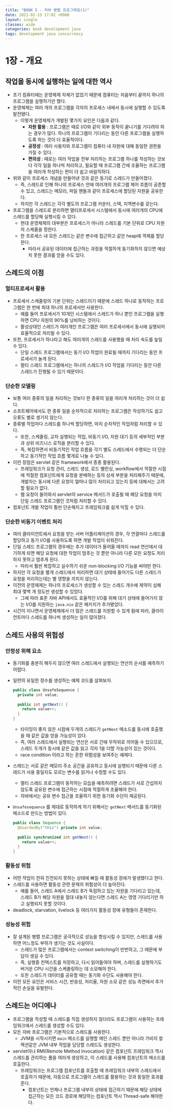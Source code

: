 ```yaml
---
title: "BOOK 5 - 자바 병렬 프로그래밍(1)"
date: 2021-02-15 17:02 +0900
layout: single
classes: wide
categories: book development java
tags: development java concurrency
---
```


# 1장 - 개요

## 작업을 동시에 실행하는 일에 대한 역사

- 초기 컴퓨터에는 운영체제 자체가 없었기 때문에 컴퓨터는 처음부터 끝까지 하나의 프로그램을 실행하기만 했다.
- 운영체제는 여러 개의 프로그램을 각자의 프로세스 내에서 동시에 실행할 수 있도록 발전됐다.
  - 이렇게 운영체제가 개발된 몇가지 요인은 다음과 같다.
    - **자원 활용** : 프로그램은 때로 I/O와 같이 외부 동작이 끝나기를 기다려야 하는 경우가 많다. 하나의 프로그램이 기다리는 동안 다른 프로그램을 실행하도록 하는 것이 더 효율적이다.
    - **공정성** : 여러 사용자와 프로그램이 컴퓨터 내 자원에 대해 동일한 권한을 가질 수 있다.
    - **편의성** : 때로는 여러 작업을 전부 처리하는 프로그램 하나를 작성하는 것보다 각각 일을 하나씩 처리하고, 필요할 때 프로그램 간에 조율하는 프로그램을 여러개 작성하는 편이 더 쉽고 바람직하다.
- 위와 같이 프로세스 개념을 만들어낸 것과 같은 동기로 스레드가 만들어졌다.
  - 즉, 스레드로 인해 하나의 프로세스 안에 여러개의 프로그램 제어 흐름이 공존할 수 있고, 스레드는 메모리, 파일 핸들과 같이 프로세스에 할당된 자원을 공유한다.
  - 하지만 각 스레드는 각각 별도의 프로그램 카운터, 스택, 지역변수를 갖는다.
- 프로그램을 스레드로 분리하면 멀티프로세서 시스템에서 동시에 여러개의 CPU에 스레드를 할당해 실행시킬 수 있다.
  - 현대 운영체제의 대부분은 프로세스가 아니라 스레드를 기본 단위로 CPU 자원의 스케줄을 정한다.
  - 한 프로세스 내 모든 스레드는 같은 변수에 접근하고 같은 heap에 객체를 할당한다.
    - 따라서 공유된 데이터에 접근하는 과정을 적절하게 동기화하지 않으면 예상치 못한 결과를 얻을 수도 있다.



## 스레드의 이점

### 멀티프로세서 활용

- 프로세서 스케줄링의 기본 단위는 스레드이기 때문에 스레드 하나로 동작하는 프로그램은 한 번에 최대 하나의 프로세서만 사용한다.
  - 예를 들어 프로세서가 10개인 시스템에서 스레드가 하나 뿐인 프로그램을 실행하면 CPU 자원의 90%를 낭비하는 것이다.
  - 활성상태인 스레드가 여러개인 프로그램은 여러 프로세서에서 동시에 실행되어 효율적으로 처리될 수 있다.
- 또한, 프로세서가 하나라고 해도 여러개의 스레드를 사용했을 때 처리 속도를 높일 수 있다.
  - 단일 스레드 프로그램에서는 동기 I/O 작업이 완료될 때까지 기다리는 동안 프로세서가 놀게 된다.
  - 멀티 스레드 프로그램에서는 하나의 스레드가 I/O 작업을 기다리는 동안 다른 스레드가 진행될 수 있기 때문이다.



### 단순한 모델링

- 보통 여러 종류의 일을 처리하는 것보다 한 종류의 일을 여러개 처리하는 것이 더 쉽다.
- 소프트웨어에서도 한 종류 일을 순차적으로 처리하는 프로그램은 작성하기도 쉽고 오류도 별로 생기지 않는다.
- 종류별 작업마다 스레드를 하나씩 할당하면, 마치 순차적인 작업처럼 처리할 수 있다.
  - 또한, 스케줄링, 교차 실행되는 작업, 비동기 I/O, 자원 대기 등의 세부적인 부분과 상위 비즈니스 로직을 분리할 수 있다.
  - 즉, 복잡하면서 비동기적인 작업 흐름을 각기 별도 스레드에서 수행되는 더 단순하고 동기적인 작업 흐름 몇개로 나눌 수 있다.
- 이런 장점은 servlet 같은 framework에서 종종 활용된다.
  - 프레임워크가 요청 관리, 스레드 생성, 로드 밸런싱, workflow에서 적절한 시점에 적절한 컴포넌트에게 요청을 분배하는 등의 상세 부분을 처리해주기 때문에, 개발자는 동시에 다른 요청이 얼마나 많이 처리되고 있는지 등에 대해서는 고려할 필요가 없다.
  - 웹 요청이 들어와서 servlet의 service 메서드가 호출될 때 해당 요청을 마치 단일 스레드 프로그램인 것처럼 처리할 수 있다.
- 컴포넌트 개발 작업이 훨씬 단순해지고 프레임워크를 쉽게 익힐 수 있다.



### 단순한 비동기 이벤트 처리

- 여러 클라이언트에서 요청을 받는 서버 어플리케이션의 경우, 각 연결마다 스레드를 할당하고 동기 I/O를 사용하도록 하면 개발 작업이 쉬워진다.
- 단일 스레드 프로그램의 경우에는 추가 데이터가 들어올 때까지 read 연산에서 대기하게 되면 해당 요청에 대한 작업이 멈추는 것 뿐만 아니라 다른 모든 요청도 처리하지 못하고 멈추게 된다.
  - 따라서 훨씬 복잡하고 실수하기 쉬운 non-blocking I/O 기능을 써야만 한다.
- 하지만 각 요청을 별개 스레드에서 처리하면 대기 상태에 들어가도 다른 스레드가 요청을 처리하는데는 별 영향을 끼치지 않는다.
- 이전의 운영체제는 하나의 프로세스가 생성할 수 있는 스레드 개수에 제약이 심해 최대 몇백 개 정도만 생성할 수 있었다.
  - 그에 따라 표준 자바 API에서도 효율적인 I/O를 위해 대기 상태에 들어가지 않는 I/O를 지원하는 `java.nio` 같은 패키지가 추가됐었다.
- 시간이 지나면서 운영체제에서 더 많은 스레드를 지원할 수 있게 됨에 따라, 클라이언트마다 스레드를 하나씩 생성하는 일이 많아졌다.



## 스레드 사용의 위험성

### 안정성 위해 요소

- 동기화를 충분히 해두지 않으면 여러 스레드에서 실행되는 연산의 순서를 예측하기 어렵다.

- 일련의 유일한 정수를 생성하는 예제 코드를 살펴보자.

  ```java
  public class UnsafeSequence {
    private int value;
    
    public int getNext() {
      return value++;
    }
  }
  ```

  - 타이밍이 좋지 않은 시점에 두개의 스레드가 `getNext` 메소드를 동시에 호출했을 때 같은 값을 얻을 가능성이 있다.
  - 즉, 여러 스레드에서 실행되는 연산은 서로 간에 무작위로 끼어들 수 있으므로, 스레드 두개가 동시에 같은 값을 읽고 각자 1을 더할 가능성이 있는 것이다.
  - race condition 이라고 하는 흔한 위험성을 보여주는 예제다.

- 스레드는 서로 같은 메모리 주소 공간을 공유하고 동시에 실행되기 때문에 다른 스레드가 사용 중일지도 모르는 변수를 읽거나 수정할 수도 있다.

  - 멀티 스레드 프로그램이 동작하는 모습을 예측하려면 스레드가 서로 간섭하지 않도록 공유된 변수에 접근하는 시점에 적절하게 조율해야 한다.
  - 자바에서는 공유 변수 접근을 조율하기 위한 동기화 수단이 제공된다.

- `Unsafesequence` 를 제대로 동작하게 하기 위해서는 `getNext` 메서드를 동기화된 메소드로 만드는 방법이 있다.

  ```java
  public class Sequence {
    @GuardedBy("this") private int value;
    
    public synchronized int getNext() {
      return value++;
    }
  }
  ```



### 활동성 위험

- 어떤 작업이 전혀 진전되지 못하는 상태에 빠질 때 활동성 장애가 발생했다고 한다.
- 스레드를 사용하면 활동성 관련 문제의 위험성이 더 높아진다.
  - 예를 들어, 스레드 A에서 스레드 B가 독점하고 있는 자원을 기다리고 있는데, 스레드 B가 해당 자원을 절대 내놓지 않는다면 스레드 A는 영영 기다리기만 하고 실행되지 못할 것이다.
- deadlock, starvation, livelock 등 여러가지 활동성 장애 유형들이 존재한다.



### 성능성 위험

- 잘 설계된 병렬 프로그램은 궁극적으로 성능을 향상시킬 수 있지만, 스레드를 사용하면 어느정도 부하가 생기는 것도 사실이다.
  - 스레드가 많은 프로그램에서는 context switching이 빈번하고, 그 때문에 부담이 생길 수 있다.
  - 즉, 실행중 컨텍스트를 저장하고, 다시 읽어들여야 하며, 스레드를 실행하기도 버거운 CPU 시간을 스케줄링하는 데 소모해야 한다.
  - 또한 스레드가 데이터를 공유할 때는 동기화 수단도 사용해야 한다.
- 이런 모든 요인은 서비스 시간, 반응성, 처리율, 자원 소모 같은 성능 측면에서 추가적인 손실을 유발한다.



## 스레드는 어디에나

- 프로그램을 작성할 때 스레드를 직접 생성하지 않더라도 프로그램이 사용하는 프레임워크에서 스레드를 생성할 수도 있다.
- 모든 자바 프로그램은 기본적으로 스레드를 사용한다.
  - JVM을 시작시키면 `main` 메소드를 실행할 메인 스레드 뿐만 아니라 가비지 컬렉션같은 JVM 내부 작업을 담당할 스레드도 생성한다.
- servlet이나 RMI(Remote Method Invocation) 같은 컴포넌트 프레임워크 역시 스레드를 관리하는 풀을 여러개 생성하고, 이 스레드를 사용해 컴포넌트의 메소드를 호출한다.
  - 프레임워크는 프로그램 컴포넌트를 호출할 때 프레임워크 내부의 스레드에서 호출하기 때문에, 자동으로 프로그램이 스레드를 활용하는 것과 동일한 효과를 준다.
    - 컴포넌트는 언제나 프로그램 내부의 상태에 접근하기 때문에 해당 상태에 접근하는 모든 코드 경로에 해당하는 컴포넌트 역시 Thread-safe 해야한다.